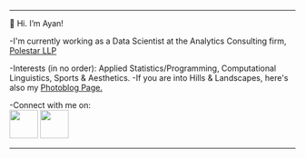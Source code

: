 <hr>
👋 Hi. I’m Ayan!
 
 -I'm currently working as a Data Scientist at the Analytics Consulting firm,<a href='https://www.polestarllp.com/'> Polestar LLP </a>

-Interests (in no order): Applied Statistics/Programming, Computational Linguistics, Sports & Aesthetics.
-If you are into Hills & Landscapes, here's also my <a href="https://hillbillyblog.github.io/">Photoblog Page.</a>


-Connect with me on: <br>
<a href="https://www.linkedin.com/in/ayan-s-57850a19b/"><img src="https://cdn-icons-png.flaticon.com/512/3536/3536505.png" width="50"></a>       <a href="mailto: ayanworkmail02@gmail.com"><img src="https://cdn-icons-png.flaticon.com/512/5968/5968534.png" width="50"></a>

<hr>





<!---
ayanatherate/ayanatherate is a ✨ special ✨ repository because its `README.md` (this file) appears on your GitHub profile.
You can click the Preview link to take a look at your changes.
--->
